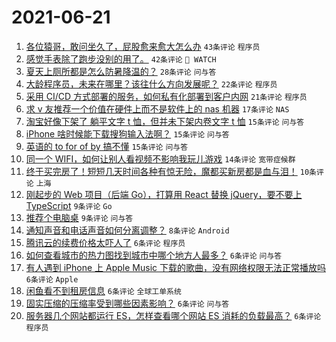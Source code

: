 # 2021-06-21

1. [各位猿哥，敢问坐久了，屁股愈来愈大怎么办](https://www.v2ex.com/t/784727) `43条评论` `程序员`
1. [感觉手表除了跑步没别的用了。](https://www.v2ex.com/t/784736) `42条评论` ` WATCH`
1. [夏天上厕所都是怎么防暑降温的？](https://www.v2ex.com/t/784710) `28条评论` `问与答`
1. [大龄程序员，未来在哪里？该往什么方向发展呢？](https://www.v2ex.com/t/784754) `22条评论` `程序员`
1. [采用 CI/CD 方式部署的服务，如何私有化部署到客户内网](https://www.v2ex.com/t/784729) `21条评论` `程序员`
1. [求 v 友推荐一个价值在硬件上而不是软件上的 nas 机器](https://www.v2ex.com/t/784746) `17条评论` `NAS`
1. [淘宝好像下架了 躺平文字 t 恤，但并未下架内卷文字 t 恤](https://www.v2ex.com/t/784764) `15条评论` `问与答`
1. [iPhone 啥时候能下载搜狗输入法啊？](https://www.v2ex.com/t/784737) `15条评论` `问与答`
1. [英语的 to for of by 搞不懂](https://www.v2ex.com/t/784704) `15条评论` `问与答`
1. [同一个 WIFI，如何让别人看视频不影响我玩儿游戏](https://www.v2ex.com/t/784747) `14条评论` `宽带症候群`
1. [终于买完房了！短短几天时间各种有惊无险，魔都买新房都是血与泪！](https://www.v2ex.com/t/784725) `10条评论` `上海`
1. [刚起步的 Web 项目（后端 Go），打算用 React 替换 jQuery，要不要上 TypeScript](https://www.v2ex.com/t/784774) `9条评论` `Go`
1. [推荐个电脑桌](https://www.v2ex.com/t/784728) `9条评论` `问与答`
1. [通知声音和电话声音如何分离调整？](https://www.v2ex.com/t/784703) `8条评论` `Android`
1. [腾讯云的续费价格太吓人了](https://www.v2ex.com/t/784776) `6条评论` `程序员`
1. [如何查看城市的热力图找到城市中哪个地方人最多？](https://www.v2ex.com/t/784741) `6条评论` `问与答`
1. [有人遇到 iPhone 上 Apple Music 下载的歌曲，没有网络权限无法正常播放吗](https://www.v2ex.com/t/784715) `6条评论` `Apple`
1. [闲鱼看不到租房信息](https://www.v2ex.com/t/784714) `6条评论` `全球工单系统`
1. [固实压缩的压缩率受到哪些因素影响？](https://www.v2ex.com/t/784712) `6条评论` `问与答`
1. [服务器几个网站都运行 ES，怎样查看哪个网站 ES 消耗的负载最高？](https://www.v2ex.com/t/784702) `6条评论` `程序员`
